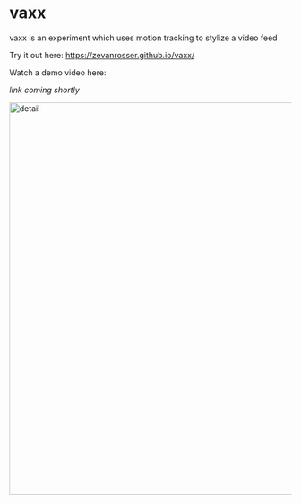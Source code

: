 # vaxx

vaxx is an experiment which uses motion tracking to stylize a video feed

Try it out here:
https://zevanrosser.github.io/vaxx/

Watch a demo video here:

_link coming shortly_

<img width="700" alt="detail" src="https://cloud.githubusercontent.com/assets/245500/14249644/b51f55ce-fa48-11e5-817f-8f44b5436736.png">
